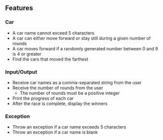 ## Features
### Car
- A car name cannot exceed 5 characters
- A car can either move forward or stay still during a given number of rounds
- A car moves forward if a randomly generated number between 0 and 9 is 4 or greater
- Find the cars that moved the farthest

### Input/Output
- Receive car names as a comma-separated string from the user
- Receive the number of rounds from the user
  - The number of rounds must be a positive integer
- Print the progress of each car
- After the race is complete, display the winners

### Exception
- Throw an exception if a car name exceeds 5 characters
- Throw an exception if a car name is blank